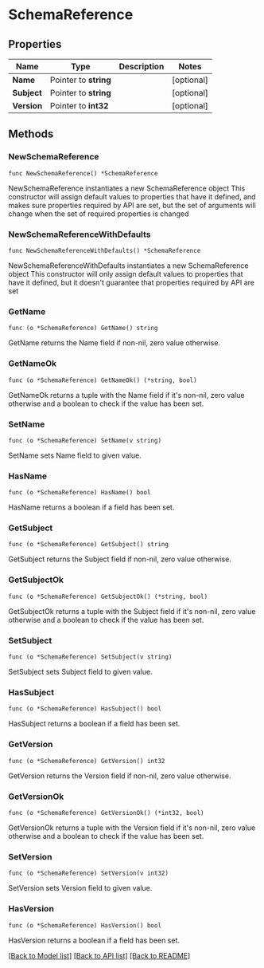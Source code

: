 # SchemaReference

## Properties

Name | Type | Description | Notes
------------ | ------------- | ------------- | -------------
**Name** | Pointer to **string** |  | [optional] 
**Subject** | Pointer to **string** |  | [optional] 
**Version** | Pointer to **int32** |  | [optional] 

## Methods

### NewSchemaReference

`func NewSchemaReference() *SchemaReference`

NewSchemaReference instantiates a new SchemaReference object
This constructor will assign default values to properties that have it defined,
and makes sure properties required by API are set, but the set of arguments
will change when the set of required properties is changed

### NewSchemaReferenceWithDefaults

`func NewSchemaReferenceWithDefaults() *SchemaReference`

NewSchemaReferenceWithDefaults instantiates a new SchemaReference object
This constructor will only assign default values to properties that have it defined,
but it doesn't guarantee that properties required by API are set

### GetName

`func (o *SchemaReference) GetName() string`

GetName returns the Name field if non-nil, zero value otherwise.

### GetNameOk

`func (o *SchemaReference) GetNameOk() (*string, bool)`

GetNameOk returns a tuple with the Name field if it's non-nil, zero value otherwise
and a boolean to check if the value has been set.

### SetName

`func (o *SchemaReference) SetName(v string)`

SetName sets Name field to given value.

### HasName

`func (o *SchemaReference) HasName() bool`

HasName returns a boolean if a field has been set.

### GetSubject

`func (o *SchemaReference) GetSubject() string`

GetSubject returns the Subject field if non-nil, zero value otherwise.

### GetSubjectOk

`func (o *SchemaReference) GetSubjectOk() (*string, bool)`

GetSubjectOk returns a tuple with the Subject field if it's non-nil, zero value otherwise
and a boolean to check if the value has been set.

### SetSubject

`func (o *SchemaReference) SetSubject(v string)`

SetSubject sets Subject field to given value.

### HasSubject

`func (o *SchemaReference) HasSubject() bool`

HasSubject returns a boolean if a field has been set.

### GetVersion

`func (o *SchemaReference) GetVersion() int32`

GetVersion returns the Version field if non-nil, zero value otherwise.

### GetVersionOk

`func (o *SchemaReference) GetVersionOk() (*int32, bool)`

GetVersionOk returns a tuple with the Version field if it's non-nil, zero value otherwise
and a boolean to check if the value has been set.

### SetVersion

`func (o *SchemaReference) SetVersion(v int32)`

SetVersion sets Version field to given value.

### HasVersion

`func (o *SchemaReference) HasVersion() bool`

HasVersion returns a boolean if a field has been set.


[[Back to Model list]](../README.md#documentation-for-models) [[Back to API list]](../README.md#documentation-for-api-endpoints) [[Back to README]](../README.md)


